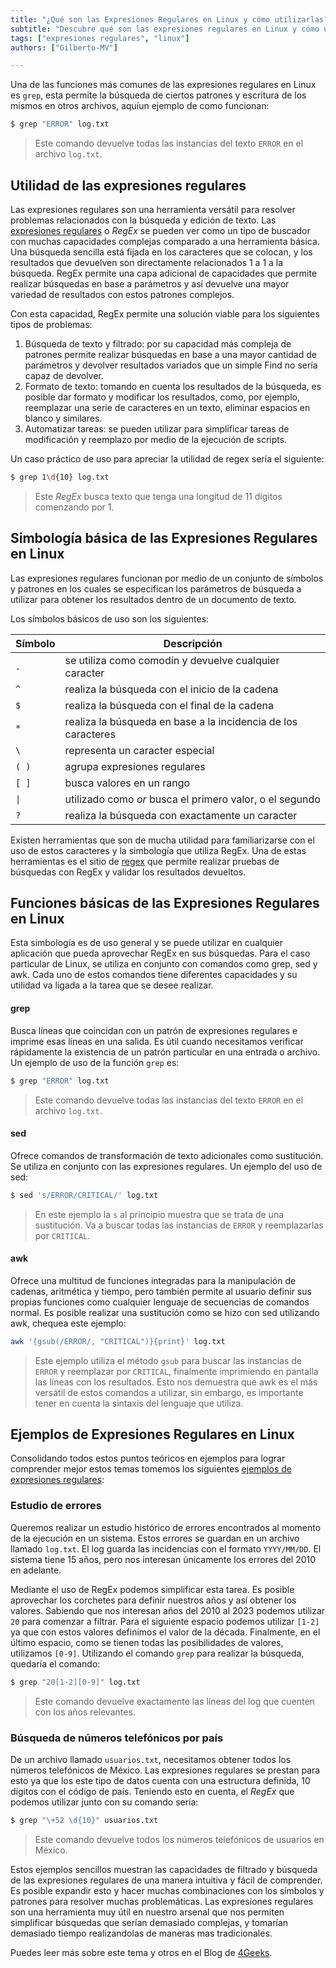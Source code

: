 ```yaml
---
title: "¿Qué son las Expresiones Regulares en Linux y cómo utilizarlas?"
subtitle: "Descubre qué son las expresiones regulares en Linux y cómo utilizarlas. Aprende sobre la sintaxis y las funciones de estas poderosas herramientas de búsqueda y manipulación de texto."
tags: ["expresiones regulares", "linux"]
authors: ["Gilberto-MV"]

---
```


Una de las funciones más comunes de las expresiones regulares en Linux es `grep`, esta permite la búsqueda de ciertos patrones y escritura de los mismos en otros archivos, aquíun ejemplo de como funcionan:

```sh
$ grep "ERROR" log.txt
```

> Este comando devuelve todas las instancias del texto `ERROR` en el archivo `log.txt`.

## Utilidad de las expresiones regulares

Las expresiones regulares son una herramienta versátil para resolver problemas relacionados con la búsqueda y edición de texto. Las [expresiones regulares](https://4geeks.com/es/lesson/expresiones-regulares-javascript) o _RegEx_ se pueden ver como un tipo de buscador con muchas capacidades complejas comparado a una herramienta básica. Una búsqueda sencilla está fijada en los caracteres que se colocan, y los resultados que devuelven son directamente relacionados 1 a 1 a la búsqueda. RegEx permite una capa adicional de capacidades que permite realizar búsquedas en base a parámetros y así devuelve una mayor variedad de resultados con estos patrones complejos.

Con esta capacidad, RegEx permite una solución viable para los siguientes tipos de problemas:

1.	Búsqueda de texto y filtrado: por su capacidad más compleja de patrones permite realizar búsquedas en base a una mayor cantidad de parámetros y devolver resultados variados que un simple Find no sería capaz de devolver.
2.	Formato de texto: tomando en cuenta los resultados de la búsqueda, es posible dar formato y modificar los resultados, como, por ejemplo, reemplazar una serie de caracteres en un texto, eliminar espacios en blanco y similares.
3.	Automatizar tareas: se pueden utilizar para simplificar tareas de modificación y reemplazo por medio de la ejecución de scripts.

Un caso práctico de uso para apreciar la utilidad de regex sería el siguiente:

```sh
$ grep 1\d{10} log.txt
```

> Este _RegEx_ busca texto que tenga una longitud de 11 dígitos comenzando por 1.

## Simbología básica de las Expresiones Regulares en Linux

Las expresiones regulares funcionan por medio de un conjunto de símbolos y patrones en los cuales se especifican los parámetros de búsqueda a utilizar para obtener los resultados dentro de un documento de texto.

Los símbolos básicos de uso son los siguientes:

| Símbolo | Descripción | 
|---|---|
| `.` | se utiliza como comodín y devuelve cualquier caracter |
| `^` | realiza la búsqueda con el inicio de la cadena |
| `$` | realiza la búsqueda con el final de la cadena |
| `*` | realiza la búsqueda en base a la incidencia de los caracteres |
| `\` | representa un caracter especial |
| `( )` | agrupa expresiones regulares |
| `[ ]` | busca valores en un rango |
| `\|` | utilizado como _or_ busca el primero valor, o el segundo |
| `?` | realiza la búsqueda con exactamente un caracter |

Existen herramientas que son de mucha utilidad para familiarizarse con el uso de estos caracteres y la simbología que utiliza RegEx. Una de estas herramientas es el sitio de [regex](https://regexr.com/) que permite realizar pruebas de búsquedas con RegEx y validar los resultados devueltos.

## Funciones básicas de las Expresiones Regulares en Linux
Esta simbología es de uso general y se puede utilizar en cualquier aplicación que pueda aprovechar RegEx en sus búsquedas. Para el caso particular de Linux, se utiliza en conjunto con comandos como grep, sed y awk. Cada uno de estos comandos tiene diferentes capacidades y su utilidad va ligada a la tarea que se desee realizar.

#### grep

Busca líneas que coincidan con un patrón de expresiones regulares e imprime esas líneas en una salida. Es útil cuando necesitamos verificar rápidamente la existencia de un patrón particular en una entrada o archivo. Un ejemplo de uso de la función `grep` es:

```sh
$ grep "ERROR" log.txt
```

> Este comando devuelve todas las instancias del texto `ERROR` en el archivo `log.txt`.

#### sed

Ofrece comandos de transformación de texto adicionales como sustitución. Se utiliza en conjunto con las expresiones regulares. Un ejemplo del uso de sed:

```sh
$ sed 's/ERROR/CRITICAL/' log.txt
```

> En este ejemplo la `s` al principio muestra que se trata de una sustitución. Va a buscar todas las instancias de `ERROR` y reemplazarlas por `CRITICAL`.

#### awk

Ofrece una multitud de funciones integradas para la manipulación de cadenas, aritmética y tiempo, pero también permite al usuario definir sus propias funciones como cualquier lenguaje de secuencias de comandos normal. Es posible realizar una sustitución como se hizo con sed utilizando awk, chequea este ejemplo:

```sh
awk '{gsub(/ERROR/, "CRITICAL")}{print}' log.txt
```

> Este ejemplo utiliza el método `gsub` para buscar las instancias de `ERROR` y reemplazar por `CRITICAL`, finalmente imprimiendo en pantalla las líneas con los resultados. Esto nos demuestra que awk es el más versátil de estos comandos a utilizar, sin embargo, es importante tener en cuenta la sintaxis del lenguaje que utiliza.

## Ejemplos de Expresiones Regulares en Linux

Consolidando todos estos puntos teóricos en ejemplos para lograr comprender mejor estos temas tomemos los siguientes [ejemplos de expresiones regulares](https://4geeks.com/es/lesson/regex-tutorial-regular-expression-ejemplo):

### Estudio de errores

Queremos realizar un estudio histórico de errores encontrados al momento de la ejecución en un sistema. Estos errores se guardan en un archivo llamado `log.txt`. El log guarda las incidencias con el formato `YYYY/MM/DD`. El sistema tiene 15 años, pero nos interesan únicamente los errores del 2010 en adelante.

Mediante el uso de RegEx podemos simplificar esta tarea. Es posible aprovechar los corchetes para definir nuestros años y así obtener los valores. Sabiendo que nos interesan años del 2010 al 2023 podemos utilizar `20` para comenzar a filtrar. Para el siguiente espacio podemos utilizar `[1-2]` ya que con estos valores definimos el valor de la década. Finalmente, en el último espacio, como se tienen todas las posibilidades de valores, utilizamos `[0-9]`. Utilizando el comando `grep` para realizar la búsqueda, quedaría el comando:

```sh
$ grep "20[1-2][0-9]" log.txt
```

> Este comando devuelve exactamente las líneas del log que cuenten con los años relevantes. 

### Búsqueda de números telefónicos por país

De un archivo llamado `usuarios.txt`, necesitamos obtener todos los números telefónicos de México. Las expresiones regulares se prestan para esto ya que los este tipo de datos cuenta con una estructura definida, 10 dígitos con el código de país.
Teniendo esto en cuenta, el _RegEx_ que podemos utilizar junto con su comando sería:

```sh
$ grep "\+52 \d{10}" usuarios.txt
```

> Este comando devuelve todos los números telefónicos de usuarios en México.

Estos ejemplos sencillos muestran las capacidades de filtrado y búsqueda de las expresiones regulares de una manera intuitiva y fácil de comprender. Es posible expandir esto y hacer muchas combinaciones con los símbolos y patrones para resolver muchas problemáticas. Las expresiones regulares son una herramienta muy útil en nuestro arsenal que nos permiten simplificar búsquedas que serían demasiado complejas, y tomarían demasiado tiempo realizandolas de maneras mas tradicionales.

Puedes leer más sobre este tema y otros en el Blog de [4Geeks](https://4geeks.com/es/how-to).
